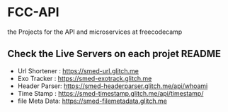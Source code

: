 # FCC-API
the Projects for the API and microservices at freecodecamp

## Check the Live Servers on each projet README
- Url Shortener : https://smed-url.glitch.me 
- Exo Tracker : https://smed-exotrack.glitch.me
- Header Parser: https://smed-headerparser.glitch.me/api/whoami
- Time Stamp : https://smed-timestamp.glitch.me/api/timestamp/
- file Meta Data: https://smed-filemetadata.glitch.me
